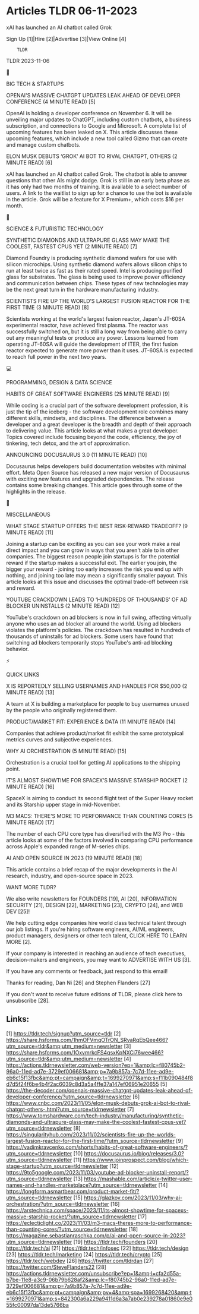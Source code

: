 # Articles TLDR 06-11-2023

xAI has launched an AI chatbot called Grok  

Sign Up [1]|Hire [2]|Advertise [3]|View Online [4] 

		TLDR 

TLDR 2023-11-06

📱 

BIG TECH & STARTUPS

 OPENAI'S MASSIVE CHATGPT UPDATES LEAK AHEAD OF DEVELOPER CONFERENCE
(4 MINUTE READ) [5] 

 OpenAI is holding a developer conference on November 6. It will be
unveiling major updates to ChatGPT, including custom chatbots, a
business subscription, and connections to Google and Microsoft. A
complete list of upcoming features has been leaked on X. This article
discusses these upcoming features, which include a new tool called
Gizmo that can create and manage custom chatbots. 

 ELON MUSK DEBUTS ‘GROK’ AI BOT TO RIVAL CHATGPT, OTHERS (2 MINUTE
READ) [6] 

 xAI has launched an AI chatbot called Grok. The chatbot is able to
answer questions that other AIs might dodge. Grok is still in an early
beta phase as it has only had two months of training. It is available
to a select number of users. A link to the waitlist to sign up for a
chance to use the bot is available in the article. Grok will be a
feature for X Premium+, which costs $16 per month. 

🚀 

SCIENCE & FUTURISTIC TECHNOLOGY

 SYNTHETIC DIAMONDS AND ULTRAPURE GLASS MAY MAKE THE COOLEST, FASTEST
CPUS YET (2 MINUTE READ) [7] 

 Diamond Foundry is producing synthetic diamond wafers for use with
silicon microchips. Using synthetic diamond wafers allows silicon
chips to run at least twice as fast as their rated speed. Intel is
producing purified glass for substrates. The glass is being used to
improve power efficiency and communication between chips. These types
of new technologies may be the next great turn in the hardware
manufacturing industry. 

 SCIENTISTS FIRE UP THE WORLD’S LARGEST FUSION REACTOR FOR THE FIRST
TIME (3 MINUTE READ) [8] 

 Scientists working at the world's largest fusion reactor, Japan's
JT-60SA experimental reactor, have achieved first plasma. The reactor
was successfully switched on, but it is still a long way from being
able to carry out any meaningful tests or produce any power. Lessons
learned from operating JT-60SA will guide the development of ITER, the
first fusion reactor expected to generate more power than it uses.
JT-60SA is expected to reach full power in the next two years. 

💻 

PROGRAMMING, DESIGN & DATA SCIENCE

 HABITS OF GREAT SOFTWARE ENGINEERS (25 MINUTE READ) [9] 

 While coding is a crucial part of the software development
profession, it is just the tip of the iceberg - the software
development role combines many different skills, mindsets, and
disciplines. The difference between a developer and a great developer
is the breadth and depth of their approach to delivering value. This
article looks at what makes a great developer. Topics covered include
focusing beyond the code, efficiency, the joy of tinkering, tech
detox, and the art of approximation. 

 ANNOUNCING DOCUSAURUS 3.0 (11 MINUTE READ) [10] 

 Docusaurus helps developers build documentation websites with minimal
effort. Meta Open Source has released a new major version of
Docusaurus with exciting new features and upgraded dependencies. The
release contains some breaking changes. This article goes through some
of the highlights in the release. 

🎁 

MISCELLANEOUS

 WHAT STAGE STARTUP OFFERS THE BEST RISK-REWARD TRADEOFF? (9 MINUTE
READ) [11] 

 Joining a startup can be exciting as you can see your work make a
real direct impact and you can grow in ways that you aren't able to in
other companies. The biggest reason people join startups is for the
potential reward if the startup makes a successful exit. The earlier
you join, the bigger your reward - joining too early increases the
risk you end up with nothing, and joining too late may mean a
significantly smaller payout. This article looks at this issue and
discusses the optimal trade-off between risk and reward. 

 YOUTUBE CRACKDOWN LEADS TO ‘HUNDREDS OF THOUSANDS’ OF AD BLOCKER
UNINSTALLS (2 MINUTE READ) [12] 

 YouTube's crackdown on ad blockers is now in full swing, affecting
virtually anyone who uses an ad blocker all around the world. Using ad
blockers violates the platform's policies. The crackdown has resulted
in hundreds of thousands of uninstalls for ad blockers. Some users
have found that switching ad blockers temporarily stops YouTube's
anti-ad blocking behavior. 

⚡ 

QUICK LINKS

 X IS REPORTEDLY SELLING USERNAMES AND HANDLES FOR $50,000 (2 MINUTE
READ) [13] 

 A team at X is building a marketplace for people to buy usernames
unused by the people who originally registered them. 

 PRODUCT/MARKET FIT: EXPERIENCE & DATA (11 MINUTE READ) [14] 

 Companies that achieve product/market fit exhibit the same
prototypical metrics curves and subjective experiences. 

 WHY AI ORCHESTRATION (5 MINUTE READ) [15] 

 Orchestration is a crucial tool for getting AI applications to the
shipping point. 

 IT’S ALMOST SHOWTIME FOR SPACEX’S MASSIVE STARSHIP ROCKET (2
MINUTE READ) [16] 

 SpaceX is aiming to conduct its second flight test of the Super Heavy
rocket and its Starship upper stage in mid-November. 

 M3 MACS: THERE’S MORE TO PERFORMANCE THAN COUNTING CORES (5 MINUTE
READ) [17] 

 The number of each CPU core type has diversified with the M3 Pro -
this article looks at some of the factors involved in comparing CPU
performance across Apple's expanded range of M-series chips. 

 AI AND OPEN SOURCE IN 2023 (19 MINUTE READ) [18] 

 This article contains a brief recap of the major developments in the
AI research, industry, and open-source space in 2023. 

WANT MORE TLDR?

We also write newsletters for FOUNDERS [19], AI [20], INFORMATION
SECURITY [21], DESIGN [22], MARKETING [23], CRYPTO [24], and WEB DEV
[25]!

 We help cutting edge companies hire world class technical talent
through our job listings. If you're hiring software engineers, AI/ML
engineers, product managers, designers or other tech talent, CLICK
HERE TO LEARN MORE [2]. 

If your company is interested in reaching an audience of tech
executives, decision-makers and engineers, you may want to ADVERTISE
WITH US [3]. 

If you have any comments or feedback, just respond to this email! 

Thanks for reading, 
Dan Ni [26] and Stephen Flanders [27] 

If you don't want to receive future editions of TLDR, please click
here to unsubscribe [28]. 

 

Links:
------
[1] https://tldr.tech/signup?utm_source=tldr
[2] https://share.hsforms.com/1hmOFVmqOTrON_SRvaRqEbQee466?utm_source=tldr&amp;utm_medium=newsletter
[3] https://share.hsforms.com/1OxvmrkcFS4qsxKpNXCi76wee466?utm_source=tldr&amp;utm_medium=newsletter
[4] https://actions.tldrnewsletter.com/web-version?ep=1&amp;lc=f80745b2-96a0-11ed-ad7e-3729ef006681&amp;p=7a9b857a-7c7d-11ee-ad9e-eb6c15f13fbc&amp;pt=campaign&amp;t=1699270971&amp;s=f11b090484f8d7d5f24f6be4b4f2ac6039c8d3a5a4ffe37a147ef06951e20655
[5] https://the-decoder.com/openais-massive-chatgpt-updates-leak-ahead-of-developer-conference/?utm_source=tldrnewsletter
[6] https://www.cnbc.com/2023/11/05/elon-musk-debuts-grok-ai-bot-to-rival-chatgpt-others-.html?utm_source=tldrnewsletter
[7] https://www.tomshardware.com/tech-industry/manufacturing/synthetic-diamonds-and-ultrapure-glass-may-make-the-coolest-fastest-cpus-yet?utm_source=tldrnewsletter
[8] https://singularityhub.com/2023/11/02/scientists-fire-up-the-worlds-largest-fusion-reactor-for-the-first-time/?utm_source=tldrnewsletter
[9] https://vadimkravcenko.com/shorts/habits-of-great-software-engineers/?utm_source=tldrnewsletter
[10] https://docusaurus.io/blog/releases/3.0?utm_source=tldrnewsletter
[11] https://www.joinprospect.com/blog/which-stage-startup?utm_source=tldrnewsletter
[12] https://9to5google.com/2023/11/03/youtube-ad-blocker-uninstall-report/?utm_source=tldrnewsletter
[13] https://mashable.com/article/x-twitter-user-names-and-handles-marketplace?utm_source=tldrnewsletter
[14] https://longform.asmartbear.com/product-market-fit/?utm_source=tldrnewsletter
[15] https://glazkov.com/2023/11/03/why-ai-orchestration/?utm_source=tldrnewsletter
[16] https://arstechnica.com/space/2023/11/its-almost-showtime-for-spacexs-massive-starship-rocket/?utm_source=tldrnewsletter
[17] https://eclecticlight.co/2023/11/03/m3-macs-theres-more-to-performance-than-counting-cores/?utm_source=tldrnewsletter
[18] https://magazine.sebastianraschka.com/p/ai-and-open-source-in-2023?utm_source=tldrnewsletter
[19] https://tldr.tech/founders
[20] https://tldr.tech/ai
[21] https://tldr.tech/infosec
[22] https://tldr.tech/design
[23] https://tldr.tech/marketing
[24] https://tldr.tech/crypto
[25] https://tldr.tech/webdev
[26] https://twitter.com/tldrdan
[27] https://twitter.com/SteveFlanders22
[28] https://actions.tldrnewsletter.com/unsubscribe?ep=1&amp;l=cfa2d55a-b7be-11e8-a3c9-06b79b628af2&amp;lc=f80745b2-96a0-11ed-ad7e-3729ef006681&amp;p=7a9b857a-7c7d-11ee-ad9e-eb6c15f13fbc&amp;pt=campaign&amp;pv=4&amp;spa=1699268420&amp;t=1699270971&amp;s=842300a6a229a9411d6a3a7ab0e239278a01860e9e055fc00097da13de5766ba